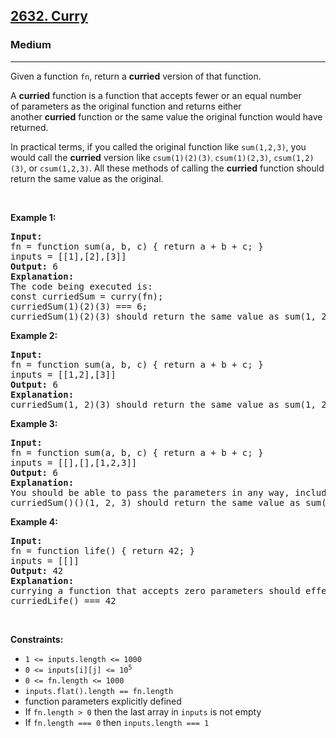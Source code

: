 <h2><a href="https://leetcode.com/problems/curry/">2632. Curry</a></h2><h3>Medium</h3><hr><div><p>Given a function&nbsp;<code>fn</code>,&nbsp;return&nbsp;a&nbsp;<strong>curried</strong>&nbsp;version of that function.</p>

<p>A&nbsp;<strong>curried</strong>&nbsp;function is a function that accepts fewer or an equal number of&nbsp;parameters as the original function and returns either another&nbsp;<strong>curried</strong>&nbsp;function or the same value the original function would have returned.</p>

<p>In practical terms, if you called the original function like&nbsp;<code>sum(1,2,3)</code>, you would call the&nbsp;<strong>curried</strong>&nbsp;version like <code>csum(1)(2)(3)<font face="sans-serif, Arial, Verdana, Trebuchet MS">,&nbsp;</font></code><code>csum(1)(2,3)</code>,&nbsp;<code>csum(1,2)(3)</code>, or&nbsp;<code>csum(1,2,3)</code>. All these methods of calling the <strong>curried</strong> function&nbsp;should return the same value as the original.</p>

<p>&nbsp;</p>
<p><strong class="example">Example 1:</strong></p>

<pre><strong>Input:</strong> 
fn = function sum(a, b, c) { return a + b + c; }
inputs = [[1],[2],[3]]
<strong>Output:</strong> 6
<strong>Explanation:</strong>
The code being executed is:
const curriedSum = curry(fn);
curriedSum(1)(2)(3) === 6;
curriedSum(1)(2)(3) should return the same value as sum(1, 2, 3).
</pre>

<p><strong class="example">Example 2:</strong></p>

<pre><strong>Input:</strong>
fn = function sum(a, b, c) { return a + b + c; }
inputs = [[1,2],[3]]
<strong>Output:</strong> 6
<strong>Explanation:</strong>
curriedSum(1, 2)(3) should return the same value as sum(1, 2, 3).</pre>

<p><strong class="example">Example 3:</strong></p>

<pre><strong>Input:</strong>
fn = function sum(a, b, c) { return a + b + c; }
inputs = [[],[],[1,2,3]]
<strong>Output:</strong> 6
<strong>Explanation:</strong>
You should be able to pass the parameters in any way, including all at once or none at all.
curriedSum()()(1, 2, 3) should return the same value as sum(1, 2, 3).
</pre>

<p><strong class="example">Example 4:</strong></p>

<pre><strong>Input:</strong>
fn = function life() { return 42; }
inputs = [[]]
<strong>Output:</strong> 42
<strong>Explanation:</strong>
currying a function that accepts zero parameters should effectively do nothing.
curriedLife() === 42
</pre>

<p>&nbsp;</p>
<p><strong>Constraints:</strong></p>

<ul>
	<li><code>1 &lt;= inputs.length &lt;= 1000</code></li>
	<li><code>0 &lt;= inputs[i][j] &lt;= 10<sup>5</sup></code></li>
	<li><code>0 &lt;= fn.length &lt;= 1000</code></li>
	<li><code>inputs.flat().length == fn.length</code></li>
	<li>function parameters explicitly defined</li>
	<li>If <code>fn.length &gt; 0</code>&nbsp;then the last array in <code>inputs</code> is not empty</li>
	<li>If&nbsp;<code>fn.length === 0</code> then <code>inputs.length === 1</code>&nbsp;</li>
</ul>
</div>